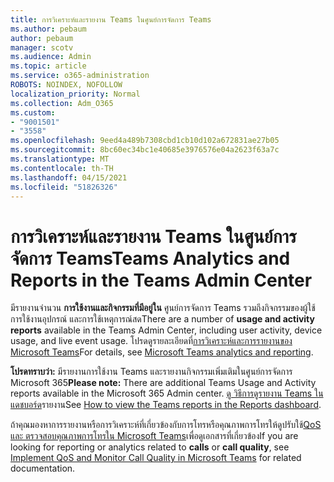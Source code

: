 ```yaml
---
title: การวิเคราะห์และรายงาน Teams ในศูนย์การจัดการ Teams
ms.author: pebaum
author: pebaum
manager: scotv
ms.audience: Admin
ms.topic: article
ms.service: o365-administration
ROBOTS: NOINDEX, NOFOLLOW
localization_priority: Normal
ms.collection: Adm_O365
ms.custom:
- "9001501"
- "3558"
ms.openlocfilehash: 9eed4a489b7308cbd1cb10d102a672831ae27b05
ms.sourcegitcommit: 8bc60ec34bc1e40685e3976576e04a2623f63a7c
ms.translationtype: MT
ms.contentlocale: th-TH
ms.lasthandoff: 04/15/2021
ms.locfileid: "51826326"
---
```

# <a name="teams-analytics-and-reports-in-the-teams-admin-center"></a><span data-ttu-id="415e4-102">การวิเคราะห์และรายงาน Teams ในศูนย์การจัดการ Teams</span><span class="sxs-lookup"><span data-stu-id="415e4-102">Teams Analytics and Reports in the Teams Admin Center</span></span>

<span data-ttu-id="415e4-103">มีรายงานจํานวน **การใช้งานและกิจกรรมที่มีอยู่ใน** ศูนย์การจัดการ Teams รวมถึงกิจกรรมของผู้ใช้ การใช้งานอุปกรณ์ และการใช้เหตุการณ์สด</span><span class="sxs-lookup"><span data-stu-id="415e4-103">There are a number of **usage and activity reports** available in the Teams Admin Center, including user activity, device usage, and live event usage.</span></span> <span data-ttu-id="415e4-104">โปรดดูรายละเอียดที่[การวิเคราะห์และการรายงานของ Microsoft Teams](https://docs.microsoft.com/microsoftteams/teams-analytics-and-reports/teams-reporting-reference)</span><span class="sxs-lookup"><span data-stu-id="415e4-104">For details, see [Microsoft Teams analytics and reporting](https://docs.microsoft.com/microsoftteams/teams-analytics-and-reports/teams-reporting-reference).</span></span>

<span data-ttu-id="415e4-105">**โปรดทราบว่า:** มีรายงานการใช้งาน Teams และรายงานกิจกรรมเพิ่มเติมในศูนย์การจัดการ Microsoft 365</span><span class="sxs-lookup"><span data-stu-id="415e4-105">**Please note:** There are additional Teams Usage and Activity reports available in the Microsoft 365 Admin center.</span></span> <span data-ttu-id="415e4-106">[ดู วิธีการดูรายงาน Teams ในแดชบอร์ด](https://docs.microsoft.com/microsoftteams/teams-activity-reports#how-to-view-the-teams-reports-in-the-reports-dashboard)รายงาน</span><span class="sxs-lookup"><span data-stu-id="415e4-106">See [How to view the Teams reports in the Reports dashboard](https://docs.microsoft.com/microsoftteams/teams-activity-reports#how-to-view-the-teams-reports-in-the-reports-dashboard).</span></span>

<span data-ttu-id="415e4-107">ถ้าคุณมองหาการรายงานหรือการวิเคราะห์ที่เกี่ยวข้องกับการโทรหรือคุณภาพการโทรให้ดูปรับใช้[QoS และ ตรวจสอบคุณภาพการโทรใน Microsoft Teams](https://docs.microsoft.com/microsoftteams/monitor-call-quality-qos)เพื่อดูเอกสารที่เกี่ยวข้อง</span><span class="sxs-lookup"><span data-stu-id="415e4-107">If you are looking for reporting or analytics related to **calls** or **call quality**, see [Implement QoS and Monitor Call Quality in Microsoft Teams](https://docs.microsoft.com/microsoftteams/monitor-call-quality-qos) for related documentation.</span></span>

